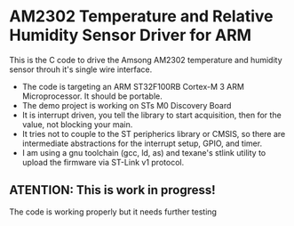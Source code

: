 # AM2302 Temperature and Relative Humidity Sensor Driver for ARM
This is the C code to drive the Amsong AM2302 temperature and humidity sensor throuh it's single wire interface.
* The code is targeting an ARM ST32F100RB Cortex-M 3 ARM Microprocessor. It should be portable.
* The demo project is working on STs M0 Discovery Board
* It is interrupt driven, you tell the library to start acquisition, then for the value, not blocking your main.
* It tries not to couple to the ST peripherics library or CMSIS, so there are intermediate abstractions for the interrupt setup, GPIO, and timer.
* I am using a gnu toolchain (gcc, ld, as) and texane's stlink utility to upload the firmware via ST-Link v1 protocol.

## ATENTION: This is work in progress!
The code is working properly but it needs further testing
